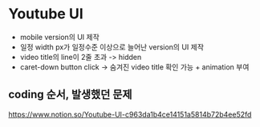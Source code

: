 # Youtube UI

- mobile version의 UI 제작
- 일정 width px가 일정수준 이상으로 늘어난 version의 UI 제작
- video title의 line이 2줄 초과 -> hidden
- caret-down button click -> 숨겨진 video title 확인 가능 + animation 부여

## coding 순서, 발생했던 문제

https://www.notion.so/Youtube-UI-c963da1b4ce14151a5814b72b4ee52fd
